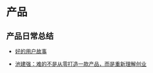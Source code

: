 # 产品

## 产品日常总结
- [好的用户故事](https://mp.weixin.qq.com/s?__biz=MzA5MzQ2NTY0OA==&mid=2650798052&idx=1&sn=05786ed0d62c5a436d8d278f1f679cb1)

- [池建强：难的不是从零打造一款产品，而是重新理解创业](https://mp.weixin.qq.com/s?__biz=MzIxMzEzMjM5NQ==&mid=2651031834&idx=1&sn=b76ddacd7934d132b6c22459129ae375)
